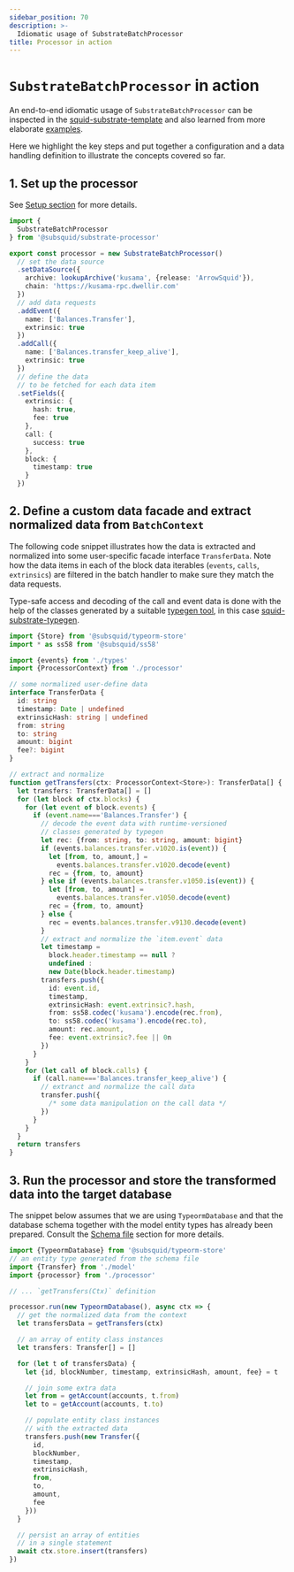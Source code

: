 ```yaml
---
sidebar_position: 70
description: >-
  Idiomatic usage of SubstrateBatchProcessor
title: Processor in action
---
```


# `SubstrateBatchProcessor` in action

An end-to-end idiomatic usage of `SubstrateBatchProcessor` can be inspected in the [squid-substrate-template](https://github.com/subsquid-labs/squid-substrate-template) and also learned from more elaborate [examples](/arrowsquid-docs-v0/examples/substrate).

Here we highlight the key steps and put together a configuration and a data handling definition to illustrate the concepts covered so far.

## 1. Set up the processor

See [Setup section](/arrowsquid-docs-v0/substrate-indexing/setup) for more details.

```ts title="src/processor.ts"
import {
  SubstrateBatchProcessor
} from '@subsquid/substrate-processor'

export const processor = new SubstrateBatchProcessor()
  // set the data source
  .setDataSource({
    archive: lookupArchive('kusama', {release: 'ArrowSquid'}),
    chain: 'https://kusama-rpc.dwellir.com'
  })
  // add data requests
  .addEvent({
    name: ['Balances.Transfer'],
    extrinsic: true
  })
  .addCall({
    name: ['Balances.transfer_keep_alive'],
    extrinsic: true
  })
  // define the data
  // to be fetched for each data item
  .setFields({
    extrinsic: {
      hash: true,
      fee: true
    },
    call: {
      success: true
    },
    block: {
      timestamp: true
    }
  })
```

## 2. Define a custom data facade and extract normalized data from `BatchContext`

The following code snippet illustrates how the data is extracted and normalized into some user-specific facade interface `TransferData`. Note how the data items in each of the block data iterables (`events`, `calls`, `extrinsics`) are filtered in the batch handler to make sure they match the data requests.

Type-safe access and decoding of the call and event data is done with the help of the classes generated by a suitable [typegen tool](/arrowsquid-docs-v0/glossary/#typegen), in this case [squid-substrate-typegen](../squid-substrate-typegen).

```ts title="src/main.ts"
import {Store} from '@subsquid/typeorm-store'
import * as ss58 from '@subsquid/ss58'

import {events} from './types'
import {ProcessorContext} from './processor'

// some normalized user-define data
interface TransferData {
  id: string
  timestamp: Date | undefined
  extrinsicHash: string | undefined
  from: string
  to: string
  amount: bigint
  fee?: bigint
}

// extract and normalize
function getTransfers(ctx: ProcessorContext<Store>): TransferData[] {
  let transfers: TransferData[] = []
  for (let block of ctx.blocks) {
    for (let event of block.events) {
      if (event.name==='Balances.Transfer') {
        // decode the event data with runtime-versioned
        // classes generated by typegen
        let rec: {from: string, to: string, amount: bigint}
        if (events.balances.transfer.v1020.is(event)) {
          let [from, to, amount,] =
            events.balances.transfer.v1020.decode(event)
          rec = {from, to, amount}
        } else if (events.balances.transfer.v1050.is(event)) {
          let [from, to, amount] =
            events.balances.transfer.v1050.decode(event)
          rec = {from, to, amount}
        } else {
          rec = events.balances.transfer.v9130.decode(event)
        }
        // extract and normalize the `item.event` data
        let timestamp =
          block.header.timestamp == null ?
          undefined :
          new Date(block.header.timestamp)
        transfers.push({
          id: event.id,
          timestamp,
          extrinsicHash: event.extrinsic?.hash,
          from: ss58.codec('kusama').encode(rec.from),
          to: ss58.codec('kusama').encode(rec.to),
          amount: rec.amount,
          fee: event.extrinsic?.fee || 0n
        })
      }
    }
    for (let call of block.calls) {
      if (call.name==='Balances.transfer_keep_alive') {
        // extranct and normalize the call data
        transfer.push({
          /* some data manipulation on the call data */
        })
      }
    }
  }
  return transfers
}
```

## 3. Run the processor and store the transformed data into the target database

The snippet below assumes that we are using `TypeormDatabase` and that the database schema together with the model entity types has already been prepared. Consult the [Schema file](/arrowsquid-docs-v0/store/postgres/schema-file) section for more details.

```ts title="src/main.ts"
import {TypeormDatabase} from '@subsquid/typeorm-store'
// an entity type generated from the schema file
import {Transfer} from './model'
import {processor} from './processor'

// ... `getTransfers(Ctx)` definition

processor.run(new TypeormDatabase(), async ctx => {
  // get the normalized data from the context
  let transfersData = getTransfers(ctx)

  // an array of entity class instances
  let transfers: Transfer[] = []

  for (let t of transfersData) {
    let {id, blockNumber, timestamp, extrinsicHash, amount, fee} = t

    // join some extra data
    let from = getAccount(accounts, t.from)
    let to = getAccount(accounts, t.to)

    // populate entity class instances
    // with the extracted data
    transfers.push(new Transfer({
      id,
      blockNumber,
      timestamp,
      extrinsicHash,
      from,
      to,
      amount,
      fee
    }))
  }

  // persist an array of entities
  // in a single statement
  await ctx.store.insert(transfers)
})
```
